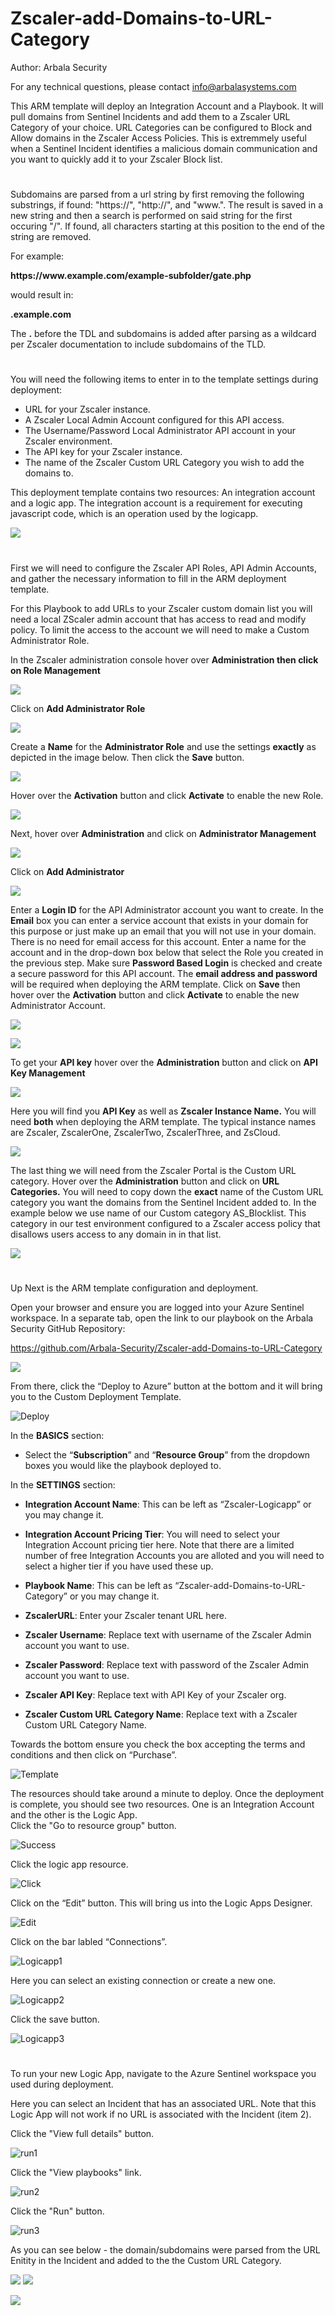 # Zscaler-add-Domains-to-URL-Category

Author: Arbala Security

For any technical questions, please contact info@arbalasystems.com   

This ARM template will deploy an Integration Account and a Playbook. It will pull domains from Sentinel Incidents and add them to a Zscaler URL Category of your choice. URL Categories can be configured to Block and Allow domains in the Zscaler Access Policies. This is extremmely useful when a Sentinel Incident identifies a malicious domain communication and you want to quickly add it to your Zscaler Block list. 

#

Subdomains are parsed from a url string by first removing the following substrings, if found: "https://", "http://", and "ww<span></span>w.". 
The result is saved in a new string and then a search is performed on said string for the first occuring "/". 
If found, all characters starting at this position to the end of the string are removed.

For example:

**ht<span></span>tps://w<span></span>ww.example.<span></span>com/example-subfolder/gate.php**

would result in:  

**.example.com**

The **.** before the TDL and subdomains is added after parsing as a wildcard per Zscaler documentation to include subdomains of the TLD.  
                                                
                                                 
#

You will need the following items to enter in to the template settings during deployment: 

* URL for your Zscaler instance.
* A Zscaler Local Admin Account configured for this API access.
* The Username/Password Local Administrator API account in your Zscaler environment.
* The API key for your Zscaler instance.
* The name of the Zscaler Custom URL Category you wish to add the domains to.

This deployment template contains two resources: An integration account and a logic app. The integration account is a requirement for executing javascript code, which is an operation used by the logicapp.

<a href="https://portal.azure.com/#create/Microsoft.Template/uri/https%3A%2F%2Fraw.githubusercontent.com%2FArbala-Security%2FZscaler-add-Domains-to-URL-Category%2Fmaster%2Fazuredeploy.json" target="_blank">
    <img src="https://aka.ms/deploytoazurebutton""/>
</a>

 #

First we will need to configure the Zscaler API Roles, API Admin Accounts, and gather the necessary information to fill in the ARM deployment template.  

For this Playbook to add URLs to your Zscaler custom domain list you will need a local ZScaler admin account that has access to read and modify policy. To limit the access to the account we will need to make a Custom Administrator Role. 

In the Zscaler administration console hover over **Administration then click on Role Management**

![](Images/zgit1.png)

Click on **Add Administrator Role**

![](Images/zgit1a.png)

Create a **Name** for the **Administrator Role** and use the settings **exactly** as depicted in the image below. Then click the **Save** button.

![](Images/zgit2.png)

Hover over the **Activation** button and click **Activate** to enable the new Role.

![](Images/Activate.png)

Next, hover over **Administration** and click on **Administrator Management**

![](Images/zgit4.png)

Click on **Add Administrator**

![](Images/zgit5.png)

Enter a **Login ID** for the API Administrator account you want to create. 
In the **Email** box you can enter a service account that exists in your domain for this purpose or just make up an email that you will not use in your domain. There is no need for email access for this account.
Enter a name for the account and in the drop-down box below that select the Role you created in the previous step.
Make sure **Password Based Login** is checked and create a secure password for this API account.
The **email address and password** will be required when deploying the ARM template.
Click on **Save** then hover over the **Activation** button and click **Activate** to enable the new Administrator Account.

![](Images/zgit6.png)

![](Images/Activate.png)

To get your **API key** hover over the **Administration** button and click on **API Key Management**

![](Images/zgit7.png)

Here you will find you **API Key** as well as **Zscaler Instance Name.** You will need **both** when deploying the ARM template.  The typical instance names are Zscaler, ZscalerOne, ZscalerTwo, ZscalerThree, and ZsCloud.

![](Images/zgit8.png)

The last thing we will need from the Zscaler Portal is the Custom URL category. Hover over the **Administration** button and click on **URL Categories.** You will need to copy down the **exact** name of the Custom URL category you want the domains from the Sentinel Incident added to. In the example below we use name of our Custom category AS_Blocklist. This category in our test environment configured to a Zscaler access policy that disallows users access to any domain in in that list.

![](Images/URLcat.png)


 # 
Up Next is the ARM template configuration and deployment. 
 
Open your browser and ensure you are logged into your Azure Sentinel workspace. In a separate tab, open the link to our playbook on the Arbala Security GitHub Repository:

https://github.com/Arbala-Security/Zscaler-add-Domains-to-URL-Category

<a href="https://portal.azure.com/#create/Microsoft.Template/uri/https%3A%2F%2Fraw.githubusercontent.com%2FArbala-Security%2FZscaler-add-Domains-to-URL-Category%2Fmaster%2Fazuredeploy.json" target="_blank">
    <img src="https://aka.ms/deploytoazurebutton""/>
</a>

From there, click the “Deploy to Azure” button at the bottom and it will bring you to the Custom Deployment Template.

![Deploy](Images/deploy.png)

In the **BASICS** section:  

* Select the “**Subscription**” and “**Resource Group**” from the dropdown boxes you would like the playbook deployed to.  

In the **SETTINGS** section:   

* **Integration Account Name**: This can be left as “Zscaler-Logicapp” or you may change it.  

* **Integration Account Pricing Tier**: You will need to select your Integration Account pricing tier here. Note that there are a limited number of free Integration Accounts you are alloted and you will need to select a higher tier if you have used these up.  

* **Playbook Name**: This can be left as “Zscaler-add-Domains-to-URL-Category” or you may change it.  

* **ZscalerURL**: Enter your Zscaler tenant URL here.

* **Zscaler Username**:  Replace text with username of the Zscaler Admin account you want to use. 

* **Zscaler Password**: Replace text with password of the Zscaler Admin account you want to use. 

* **Zscaler API Key**: Replace text with API Key of your Zscaler org. 

* **Zscaler Custom URL Category Name**: Replace text with a Zscaler Custom URL Category Name. 

Towards the bottom ensure you check the box accepting the terms and conditions and then click on “Purchase”. 

![Template](Images/template.png)

The resources should take around a minute to deploy. Once the deployment is complete, you should see two resources. One is an Integration Account and the other is the Logic App.  
Click the "Go to resource group" button.

![Success](Images/success.png)

Click the logic app resource.

![Click](Images/logicappclick.png)

Click on the “Edit” button. This will bring us into the Logic Apps Designer.

![Edit](Images/logicappedit.png)

Click on the bar labled “Connections”.  

![Logicapp1](Images/logicapp1.png)

Here you can select an existing connection or create a new one.

![Logicapp2](Images/logicapp2.png)

Click the save button.

![Logicapp3](Images/logicapp3.png)

#

To run your new Logic App, navigate to the Azure Sentinel workspace you used during deployment.

Here you can select an Incident that has an associated URL. Note that this Logic App will not work if no URL is associated with the Incident (item 2). 

Click the "View full details" button.

![run1](Images/run1.png)

Click the "View playbooks" link.

![run2](Images/run2.png)

Click the "Run" button.

![run3](Images/run3.png)

As you can see below - the domain/subdomains were parsed from the URL Enitity in the Incident and added to the the Custom URL Category. 

![](Images/gitinc.png)
![](Images/gitinc1.png)

<a href="https://portal.azure.com/#create/Microsoft.Template/uri/https%3A%2F%2Fraw.githubusercontent.com%2FArbala-Security%2FZscaler-add-Domains-to-URL-Category%2Fmaster%2Fazuredeploy.json" target="_blank">
    <img src="https://aka.ms/deploytoazurebutton""/>
</a>
